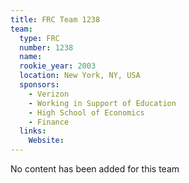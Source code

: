```yaml
---
title: FRC Team 1238
team:
  type: FRC
  number: 1238
  name: 
  rookie_year: 2003
  location: New York, NY, USA
  sponsors:
    - Verizon
    - Working in Support of Education
    - High School of Economics
    - Finance
  links:
    Website: 
---
```

No content has been added for this team